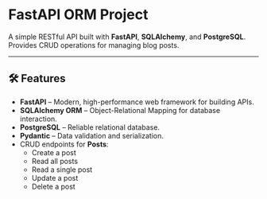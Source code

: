 # FastAPI ORM Project

A simple RESTful API built with **FastAPI**, **SQLAlchemy**, and **PostgreSQL**.  
Provides CRUD operations for managing blog posts.

---

## 🛠 Features

- **FastAPI** – Modern, high-performance web framework for building APIs.
- **SQLAlchemy ORM** – Object-Relational Mapping for database interaction.
- **PostgreSQL** – Reliable relational database.
- **Pydantic** – Data validation and serialization.
- CRUD endpoints for **Posts**:
  - Create a post
  - Read all posts
  - Read a single post
  - Update a post
  - Delete a post

